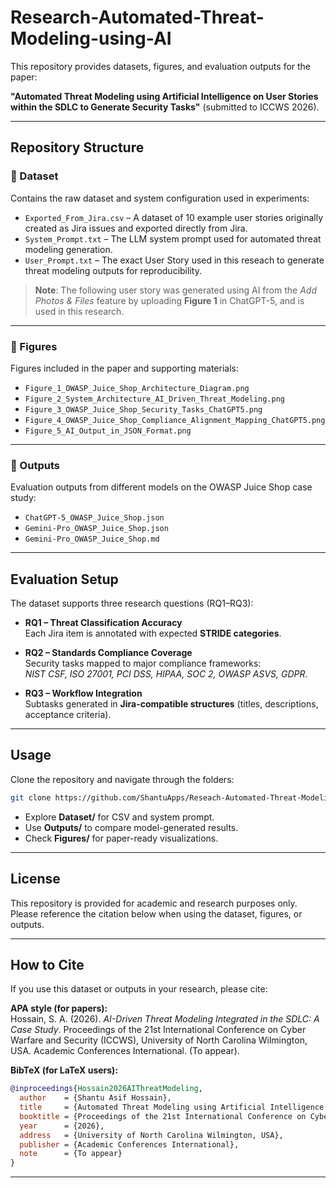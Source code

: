 # Research-Automated-Threat-Modeling-using-AI

This repository provides datasets, figures, and evaluation outputs for the paper:

**"Automated Threat Modeling using Artificial Intelligence on User Stories within the SDLC to Generate Security Tasks"** (submitted to ICCWS 2026).

---

## Repository Structure

### 📂 Dataset
Contains the raw dataset and system configuration used in experiments:
- `Exported_From_Jira.csv` – A dataset of 10 example user stories originally created as Jira issues and exported directly from Jira.  
- `System_Prompt.txt` – The LLM system prompt used for automated threat modeling generation.  
- `User_Prompt.txt` – The exact User Story used in this reseach to generate threat modeling outputs for reproducibility.  

> **Note**: The following user story was generated using AI from the *Add Photos & Files* feature by uploading **Figure 1** in ChatGPT-5, and is used in this research.

---

### 📂 Figures
Figures included in the paper and supporting materials:
- `Figure_1_OWASP_Juice_Shop_Architecture_Diagram.png`  
- `Figure_2_System_Architecture_AI_Driven_Threat_Modeling.png`  
- `Figure_3_OWASP_Juice_Shop_Security_Tasks_ChatGPT5.png`  
- `Figure_4_OWASP_Juice_Shop_Compliance_Alignment_Mapping_ChatGPT5.png`  
- `Figure_5_AI_Output_in_JSON_Format.png`  

---

### 📂 Outputs
Evaluation outputs from different models on the OWASP Juice Shop case study:
- `ChatGPT-5_OWASP_Juice_Shop.json`  
- `Gemini-Pro_OWASP_Juice_Shop.json`  
- `Gemini-Pro_OWASP_Juice_Shop.md`  

---

## Evaluation Setup

The dataset supports three research questions (RQ1–RQ3):

- **RQ1 – Threat Classification Accuracy**  
  Each Jira item is annotated with expected **STRIDE categories**.

- **RQ2 – Standards Compliance Coverage**  
  Security tasks mapped to major compliance frameworks:  
  *NIST CSF, ISO 27001, PCI DSS, HIPAA, SOC 2, OWASP ASVS, GDPR*.

- **RQ3 – Workflow Integration**  
  Subtasks generated in **Jira-compatible structures** (titles, descriptions, acceptance criteria).

---

## Usage

Clone the repository and navigate through the folders:

```bash
git clone https://github.com/ShantuApps/Reseach-Automated-Threat-Modeling-using-AI.git
```

- Explore **Dataset/** for CSV and system prompt.  
- Use **Outputs/** to compare model-generated results.  
- Check **Figures/** for paper-ready visualizations.  

---

## License

This repository is provided for academic and research purposes only.  
Please reference the citation below when using the dataset, figures, or outputs.

---

## How to Cite

If you use this dataset or outputs in your research, please cite:

**APA style (for papers):**  
Hossain, S. A. (2026). *AI-Driven Threat Modeling Integrated in the SDLC: A Case Study*. Proceedings of the 21st International Conference on Cyber Warfare and Security (ICCWS), University of North Carolina Wilmington, USA. Academic Conferences International. (To appear).

**BibTeX (for LaTeX users):**
```bibtex
@inproceedings{Hossain2026AIThreatModeling,
  author    = {Shantu Asif Hossain},
  title     = {Automated Threat Modeling using Artificial Intelligence on User Stories within the SDLC to Generate Security Tasks},
  booktitle = {Proceedings of the 21st International Conference on Cyber Warfare and Security (ICCWS 2026)},
  year      = {2026},
  address   = {University of North Carolina Wilmington, USA},
  publisher = {Academic Conferences International},
  note      = {To appear}
}
```
---
